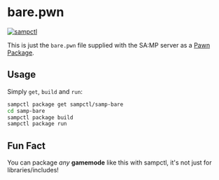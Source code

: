 # bare.pwn

[![sampctl](https://shields.southcla.ws/badge/sampctl-samp--bare-2f2f2f.svg?style=for-the-badge)](https://github.com/Southclaws/samp-bare)

This is just the `bare.pwn` file supplied with the SA:MP server as a
[Pawn Package](https://github.com/Southclaws/sampctl/wiki/Packages).

## Usage

Simply `get`, `build` and `run`:

```bash
sampctl package get sampctl/samp-bare
cd samp-bare
sampctl package build
sampctl package run
```

## Fun Fact

You can package _any_ **gamemode** like this with sampctl, it's not just for
libraries/includes!
